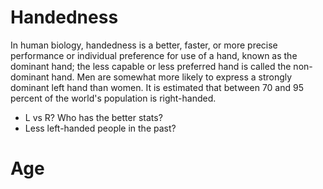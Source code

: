 # Handedness

In human biology, handedness is a better, faster, or more precise performance or individual preference for use of a hand, known as the dominant hand; the less capable or less preferred hand is called the non-dominant hand. Men are somewhat more likely to express a strongly dominant left hand than women. It is estimated that between 70 and 95 percent of the world's population is right-handed. 

- L vs R? Who has the better stats? 
- Less left-handed people in the past?

# Age
